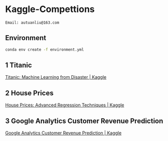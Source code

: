 # Kaggle-Compettions

```
Email: autuanliu@163.com
```

## Environment

```bash
conda env create -f environment.yml
```

## 1 Titanic
[Titanic: Machine Learning from Disaster | Kaggle](https://www.kaggle.com/c/titanic)

## 2 House Prices
[House Prices: Advanced Regression Techniques | Kaggle](https://www.kaggle.com/c/house-prices-advanced-regression-techniques)

## 3 Google Analytics Customer Revenue Prediction
[Google Analytics Customer Revenue Prediction | Kaggle](https://www.kaggle.com/c/ga-customer-revenue-prediction/data)